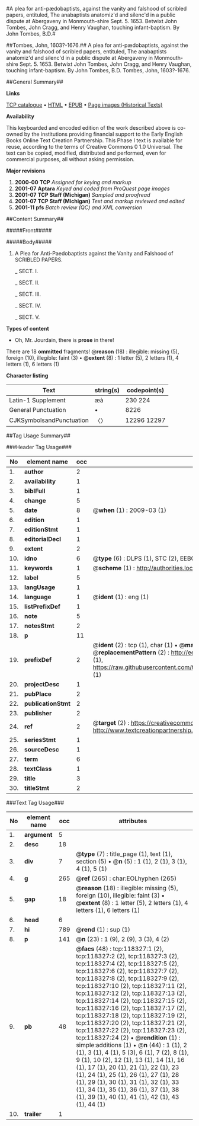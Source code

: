 #A plea for anti-pædobaptists, against the vanity and falshood of scribled papers, entituled, The anabaptists anatomiz'd and silenc'd in a public dispute at Abergaveny in Monmouth-shire Sept. 5. 1653. Betwixt John Tombes, John Cragg, and Henry Vaughan, touching infant-baptism. By John Tombes, B.D.#

##Tombes, John, 1603?-1676.##
A plea for anti-pædobaptists, against the vanity and falshood of scribled papers, entituled, The anabaptists anatomiz'd and silenc'd in a public dispute at Abergaveny in Monmouth-shire Sept. 5. 1653. Betwixt John Tombes, John Cragg, and Henry Vaughan, touching infant-baptism. By John Tombes, B.D.
Tombes, John, 1603?-1676.

##General Summary##

**Links**

[TCP catalogue](http://www.ota.ox.ac.uk/tcp/)  • 
[HTML](http://tei.it.ox.ac.uk/tcp/Texts-HTML/free/A62/A62869.html)  • 
[EPUB](http://tei.it.ox.ac.uk/tcp/Texts-EPUB/free/A62/A62869.epub) • 
[Page images (Historical Texts)](https://data.historicaltexts.jisc.ac.uk/view?pubId=eebo-99866067e&pageId=eebo-99866067e-118327-1)

**Availability**

This keyboarded and encoded edition of the
	       work described above is co-owned by the institutions
	       providing financial support to the Early English Books
	       Online Text Creation Partnership. This Phase I text is
	       available for reuse, according to the terms of Creative
	       Commons 0 1.0 Universal. The text can be copied,
	       modified, distributed and performed, even for
	       commercial purposes, all without asking permission.

**Major revisions**

1. __2000-00__ __TCP__ *Assigned for keying and markup*
1. __2001-07__ __Aptara__ *Keyed and coded from ProQuest page images*
1. __2001-07__ __TCP Staff (Michigan)__ *Sampled and proofread*
1. __2001-07__ __TCP Staff (Michigan)__ *Text and markup reviewed and edited*
1. __2001-11__ __pfs__ *Batch review (QC) and XML conversion*

##Content Summary##

#####Front#####

#####Body#####

1. A Plea for Anti-Paedobaptists against
the Vanity and Falshood of
SCRIBLED PAPERS.

    _ SECT. I.

    _ SECT. II.

    _ SECT. III.

    _ SECT. IV.

    _ SECT. V.

**Types of content**

  * Oh, Mr. Jourdain, there is **prose** in there!

There are 18 **ommitted** fragments! 
 @__reason__ (18) : illegible: missing (5), foreign (10), illegible: faint (3)  •  @__extent__ (8) : 1 letter (5), 2 letters (1), 4 letters (1), 6 letters (1)

**Character listing**


|Text|string(s)|codepoint(s)|
|---|---|---|
|Latin-1 Supplement|æà|230 224|
|General Punctuation|•|8226|
|CJKSymbolsandPunctuation|〈〉|12296 12297|

##Tag Usage Summary##

###Header Tag Usage###

|No|element name|occ|attributes|
|---|---|---|---|
|1.|__author__|2||
|2.|__availability__|1||
|3.|__biblFull__|1||
|4.|__change__|5||
|5.|__date__|8| @__when__ (1) : 2009-03 (1)|
|6.|__edition__|1||
|7.|__editionStmt__|1||
|8.|__editorialDecl__|1||
|9.|__extent__|2||
|10.|__idno__|6| @__type__ (6) : DLPS (1), STC (2), EEBO-CITATION (1), PROQUEST (1), VID (1)|
|11.|__keywords__|1| @__scheme__ (1) : http://authorities.loc.gov/ (1)|
|12.|__label__|5||
|13.|__langUsage__|1||
|14.|__language__|1| @__ident__ (1) : eng (1)|
|15.|__listPrefixDef__|1||
|16.|__note__|5||
|17.|__notesStmt__|2||
|18.|__p__|11||
|19.|__prefixDef__|2| @__ident__ (2) : tcp (1), char (1)  •  @__matchPattern__ (2) : ([0-9\-]+):([0-9IVX]+) (1), (.+) (1)  •  @__replacementPattern__ (2) : http://eebo.chadwyck.com/downloadtiff?vid=$1&page=$2 (1), https://raw.githubusercontent.com/textcreationpartnership/Texts/master/tcpchars.xml#$1 (1)|
|20.|__projectDesc__|1||
|21.|__pubPlace__|2||
|22.|__publicationStmt__|2||
|23.|__publisher__|2||
|24.|__ref__|2| @__target__ (2) : https://creativecommons.org/publicdomain/zero/1.0/ (1), http://www.textcreationpartnership.org/docs/. (1)|
|25.|__seriesStmt__|1||
|26.|__sourceDesc__|1||
|27.|__term__|6||
|28.|__textClass__|1||
|29.|__title__|3||
|30.|__titleStmt__|2||


###Text Tag Usage###

|No|element name|occ|attributes|
|---|---|---|---|
|1.|__argument__|5||
|2.|__desc__|18||
|3.|__div__|7| @__type__ (7) : title_page (1), text (1), section (5)  •  @__n__ (5) : 1 (1), 2 (1), 3 (1), 4 (1), 5 (1)|
|4.|__g__|265| @__ref__ (265) : char:EOLhyphen (265)|
|5.|__gap__|18| @__reason__ (18) : illegible: missing (5), foreign (10), illegible: faint (3)  •  @__extent__ (8) : 1 letter (5), 2 letters (1), 4 letters (1), 6 letters (1)|
|6.|__head__|6||
|7.|__hi__|789| @__rend__ (1) : sup (1)|
|8.|__p__|141| @__n__ (23) : 1 (9), 2 (9), 3 (3), 4 (2)|
|9.|__pb__|48| @__facs__ (48) : tcp:118327:1 (2), tcp:118327:2 (2), tcp:118327:3 (2), tcp:118327:4 (2), tcp:118327:5 (2), tcp:118327:6 (2), tcp:118327:7 (2), tcp:118327:8 (2), tcp:118327:9 (2), tcp:118327:10 (2), tcp:118327:11 (2), tcp:118327:12 (2), tcp:118327:13 (2), tcp:118327:14 (2), tcp:118327:15 (2), tcp:118327:16 (2), tcp:118327:17 (2), tcp:118327:18 (2), tcp:118327:19 (2), tcp:118327:20 (2), tcp:118327:21 (2), tcp:118327:22 (2), tcp:118327:23 (2), tcp:118327:24 (2)  •  @__rendition__ (1) : simple:additions (1)  •  @__n__ (44) : 1 (1), 2 (1), 3 (1), 4 (1), 5 (3), 6 (1), 7 (2), 8 (1), 9 (1), 10 (2), 12 (1), 13 (1), 14 (1), 16 (1), 17 (1), 20 (1), 21 (1), 22 (1), 23 (1), 24 (1), 25 (1), 26 (1), 27 (1), 28 (1), 29 (1), 30 (1), 31 (1), 32 (1), 33 (1), 34 (1), 35 (1), 36 (1), 37 (1), 38 (1), 39 (1), 40 (1), 41 (1), 42 (1), 43 (1), 44 (1)|
|10.|__trailer__|1||
